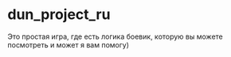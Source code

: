 # dun_project_ru
Это простая игра, где есть логика боевик, которую вы можете посмотреть и может я вам помогу)

